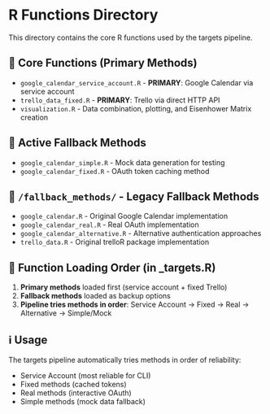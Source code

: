 # R Functions Directory

This directory contains the core R functions used by the targets pipeline.

## 🎯 Core Functions (Primary Methods)
- `google_calendar_service_account.R` - **PRIMARY**: Google Calendar via service account
- `trello_data_fixed.R` - **PRIMARY**: Trello via direct HTTP API
- `visualization.R` - Data combination, plotting, and Eisenhower Matrix creation

## 🔄 Active Fallback Methods
- `google_calendar_simple.R` - Mock data generation for testing
- `google_calendar_fixed.R` - OAuth token caching method

## 📁 `/fallback_methods/` - Legacy Fallback Methods
- `google_calendar.R` - Original Google Calendar implementation
- `google_calendar_real.R` - Real OAuth implementation  
- `google_calendar_alternative.R` - Alternative authentication approaches
- `trello_data.R` - Original trelloR package implementation

## 🚀 Function Loading Order (in _targets.R)
1. **Primary methods** loaded first (service account + fixed Trello)
2. **Fallback methods** loaded as backup options
3. **Pipeline tries methods in order**: Service Account → Fixed → Real → Alternative → Simple/Mock

## ℹ️ Usage
The targets pipeline automatically tries methods in order of reliability:
- Service Account (most reliable for CLI)
- Fixed methods (cached tokens)  
- Real methods (interactive OAuth)
- Simple methods (mock data fallback)